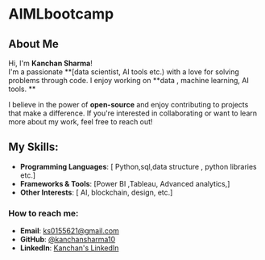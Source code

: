 # AIMLbootcamp
## About Me

Hi, I'm **Kanchan Sharma**!  
I'm a passionate **[data scientist, AI tools etc.) with a love for solving problems through code. I enjoy working on **data , machine learning, AI tools. ** 

I believe in the power of **open-source** and enjoy contributing to projects that make a difference. If you're interested in collaborating or want to learn more about my work, feel free to reach out!

## My Skills:
- **Programming Languages**: [ Python,sql,data structure , python libraries etc.]
- **Frameworks & Tools**: [Power BI ,Tableau, Advanced analytics,]
- **Other Interests**: [ AI, blockchain,  design, etc.]

### How to reach me:
- **Email**: ks0155621@gmail.com
- **GitHub**: [@kanchansharma10](https://github.com/kanchansharma10/AIMLbootcamp)
- **LinkedIn**: [Kanchan's LinkedIn](https://www.linkedin.com/in/kanchan)

